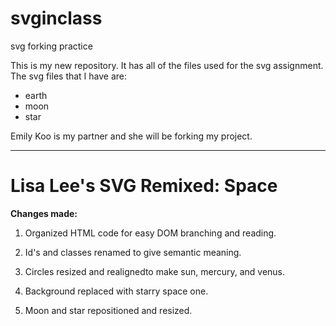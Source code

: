 # svginclass
svg forking practice

This is my new repository. 
It has all of the files used for the svg assignment. 
The svg files that I have are: 
  * earth
  * moon
  * star


Emily Koo is my partner and she will be forking my project. 

----------------------------------------------------------
# Lisa Lee's SVG Remixed: Space

**Changes made:**

1. Organized HTML code for easy DOM branching and reading.

2. Id's and classes renamed to give semantic meaning.

3. Circles resized and realignedto make sun, mercury, and venus.

4. Background replaced with starry space one.

5. Moon and star repositioned and resized.


